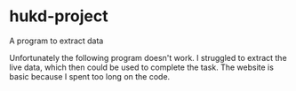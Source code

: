 # hukd-project
A program to extract data


Unfortunately the following program doesn't work. I struggled to extract the live data, which then could be used to complete the task.
The website is basic because I spent too long on the code.

